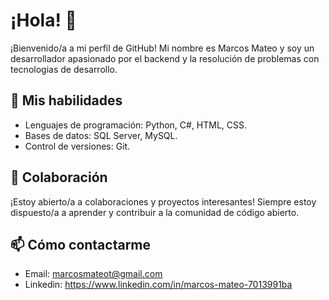 # ¡Hola! 👋

¡Bienvenido/a a mi perfil de GitHub!
Mi nombre es Marcos Mateo y soy un desarrollador apasionado por el backend y la resolución de problemas con tecnologias de desarrollo.

## 🚀 Mis habilidades

- Lenguajes de programación: Python, C#, HTML, CSS.
- Bases de datos: SQL Server, MySQL.
- Control de versiones: Git.

## 👯 Colaboración

¡Estoy abierto/a a colaboraciones y proyectos interesantes! Siempre estoy dispuesto/a a aprender y contribuir a la comunidad de código abierto.

## 📫 Cómo contactarme

 - Email: marcosmateot@gmail.com
 - Linkedin: https://www.linkedin.com/in/marcos-mateo-7013991ba
